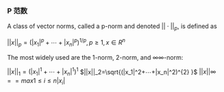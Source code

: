 ### P 范数
A class of vector norms, called a p-norm and denoted $||⋅||_p$, is defined as

$||x||_p=(|x_1|^p+⋯+|x_n|^p)^{1/p} ,p≥1,x∈R^n$

The most widely used are the 1-norm, 2-norm, and ∞∞-norm:

$||x||_1=(|x_1|^1+⋯+|x_n|^1)^{1}$ $||x||_2=\sqrt{(|x_1|^2+⋯+|x_n|^2)^{2} }$ $||x||∞== max{1≤i≤n}|x_i|$